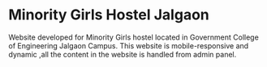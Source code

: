 # Minority Girls Hostel Jalgaon
 Website developed for Minority Girls hostel located in Government College of Engineering Jalgaon Campus.
 This website is mobile-responsive and dynamic ,all the content in the website is handled from admin panel.
